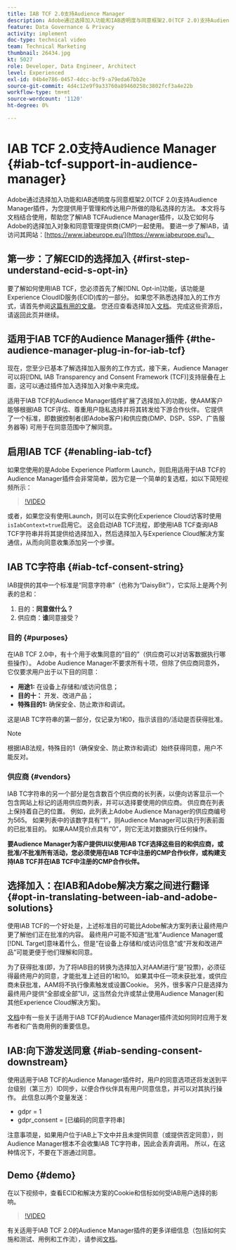 ```yaml
---
title: IAB TCF 2.0支持Audience Manager
description: Adobe通过选择加入功能和IAB透明度与同意框架2.0(TCF 2.0)支持Audience Manager插件，为您提供用于管理和传达用户所做的隐私选择的方法。 本文将与文档结合使用，帮助您了解IAB TCFAudience Manager插件，以及它如何与Adobe的选择加入对象和同意管理提供商(CMP)一起使用。
feature: Data Governance & Privacy
activity: implement
doc-type: technical video
team: Technical Marketing
thumbnail: 26434.jpg
kt: 5027
role: Developer, Data Engineer, Architect
level: Experienced
exl-id: 04b4e786-0457-4dcc-bcf9-a79eda67bb2e
source-git-commit: 4d4c12e9f9a33760a89460258c3802fcf3a4e22b
workflow-type: tm+mt
source-wordcount: '1120'
ht-degree: 0%

---
```


# IAB TCF 2.0支持Audience Manager {#iab-tcf-support-in-audience-manager}

Adobe通过选择加入功能和IAB透明度与同意框架2.0(TCF 2.0)支持Audience Manager插件，为您提供用于管理和传达用户所做的隐私选择的方法。 本文将与文档结合使用，帮助您了解IAB TCFAudience Manager插件，以及它如何与Adobe的选择加入对象和同意管理提供商(CMP)一起使用。 要进一步了解IAB，请访问其网站：[https://www.iabeurope.eu/](https://www.iabeurope.eu/)。

## 第一步：了解ECID的选择加入 {#first-step-understand-ecid-s-opt-in}

要了解如何使用IAB TCF，您必须首先了解[!DNL Opt-in]功能，该功能是Experience CloudID服务(ECID)库的一部分。 如果您不熟悉选择加入的工作方式，请首先参阅[这篇有用的文章](https://experienceleague.adobe.com/docs/core-services-learn/tutorials/id-service/use-opt-in-to-control-experience-cloud-activities-based-on-user-consent.html)。 您还应查看选择加入[文档](https://experienceleague.adobe.com/docs/id-service/using/implementation/opt-in-service/optin-overview.html)。 完成这些资源后，请返回此页并继续。

## 适用于IAB TCF的Audience Manager插件 {#the-audience-manager-plug-in-for-iab-tcf}

现在，您至少已基本了解选择加入服务的工作方式，接下来，Audience Manager可以将[!DNL IAB Transparency and Consent Framework (TCF)]支持层叠在上面，这可以通过插件加入选择加入对象中来完成。

适用于IAB TCF的Audience Manager插件扩展了选择加入的功能，使AAM客户能够根据IAB TCF评估、尊重用户隐私选择并将其转发给下游合作伙伴。 它提供了一个标准，即数据控制者(即Adobe客户)和供应商(DMP、DSP、SSP、广告服务器等) 可用于在同意范围中了解同意。

## 启用IAB TCF {#enabling-iab-tcf}

如果您使用的是Adobe Experience Platform Launch，则启用适用于IAB TCF的Audience Manager插件会非常简单，因为它是一个简单的复选框，如以下简短视频所示：

>[!VIDEO](https://video.tv.adobe.com/v/26433/?quality=12)

或者，如果您没有使用Launch，则可以在实例化Experience Cloud访客时使用`isIabContext=true`启用它。 这会启动IAB TCF流程，即使用IAB TCF查询IAB TCF字符串并将其提供给选择加入，然后选择加入与Experience Cloud解决方案通信，从而向同意收集添加另一个步骤。

## IAB TC字符串 {#iab-tcf-consent-string}

IAB提供的其中一个标准是“同意字符串”（也称为“DaisyBit”），它实际上是两个列表的总和：

1. 目的：**同意做什么？**
1. 供应商：**谁**&#x200B;同意接受？

### 目的 {#purposes}

在IAB TCF 2.0中，有十个用于收集同意的“目的”（供应商可以对访客数据执行哪些操作）。 Adobe Audience Manager不要求所有十项，但除了供应商同意外，它仅要求用户出于以下目的同意：

* **用途1:** 在设备上存储和/或访问信息；
* **目的十：** 开发、改进产品；
* **特殊目的1:** 确保安全、防止欺诈和调试。

这是IAB TC字符串的第一部分，仅记录为1和0，指示该目的/活动是否获得批准。

>[!NOTE]
>
>根据IAB法规，特殊目的1（确保安全、防止欺诈和调试）始终获得同意，用户不能反对。

### 供应商 {#vendors}

IAB TC字符串的另一个部分是包含数百个供应商的长列表，以便向访客显示一个包含网站上标记的适用供应商列表，并可以选择要使用的供应商。 供应商在列表上保持着自己的位置。 例如，此列表上Adobe Audience Manager的供应商编号为565。 如果列表中的该数字具有“1”，则Audience Manager可以执行列表前面的已批准目的。 如果AAM竞价点具有“0”，则它无法对数据执行任何操作。

**要Audience Manager为客户提供UI以使用IAB TCF选择这些目的和供应商，或批准/不批准所有活动，您必须使用在IAB TCF中注册的CMP合作伙伴，或构建支持IAB TCF并在IAB TCF中注册的CMP合作伙伴。**

## 选择加入：在IAB和Adobe解决方案之间进行翻译 {#opt-in-translating-between-iab-and-adobe-solutions}

使用IAB TCF的一个好处是，上述标准目的可能比Adobe解决方案列表让最终用户更了解他们正在批准的内容。 最终用户可能不知道“批准”Audience Manager或[!DNL Target]意味着什么，但是“在设备上存储和/或访问信息”或“开发和改进产品”可能更便于他们理解和同意。

为了获得批准(即，为了将IAB目的转换为选择加入对AAM进行“是”投票)，必须征得最终用户的同意，才能批准上述目的1和10。 如果其中任一项未获批准，或供应商未获批准，AAM将不执行像素触发或设置Cookie。 另外，很多客户只是选择为最终用户提供“全部或全部”UI，这当然会允许或禁止使用Audience Manager(和其他Experience Cloud解决方案)。

[文档](https://experienceleague.adobe.com/docs/audience-manager/user-guide/overview/data-privacy/consent-management/aam-iab-plugin.html?lang=en)中有一些关于适用于IAB TCF的Audience Manager插件流如何同时应用于发布者和广告商用例的重要信息。

## IAB:向下游发送同意 {#iab-sending-consent-downstream}

使用适用于IAB TCF的Audience Manager插件时，用户的同意选项还将发送到平台级别（第三方）ID同步，以便合作伙伴具有用户同意信息，并可以对其执行操作。 此信息以两个变量发送：

* gdpr = 1
* gdpr_consent = [已编码的同意字符串]

注意事项是，如果用户位于IAB上下文中并且未提供同意（或提供否定同意），则Audience Manager根本不会收集IAB TC字符串，因此会丢弃调用。 所以，在这种情况下，不要在下游通过同意。

## Demo {#demo}

在以下视频中，查看ECID和解决方案的Cookie和信标如何受IAB用户选择的影响。

>[!VIDEO](https://video.tv.adobe.com/v/26434/?quality=12)

有关适用于IAB TCF 2.0的Audience Manager插件的更多详细信息（包括如何实施和测试、用例和工作流），请参阅[文档](https://experienceleague.adobe.com/docs/audience-manager/user-guide/overview/data-privacy/consent-management/aam-iab-plugin.html)。
